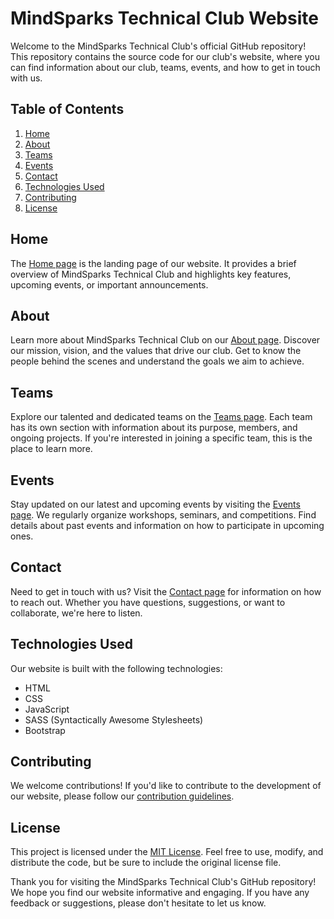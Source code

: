 # MindSparks Technical Club Website

Welcome to the MindSparks Technical Club's official GitHub repository! This repository contains the source code for our club's website, where you can find information about our club, teams, events, and how to get in touch with us.

## Table of Contents
1. [Home](#home)
2. [About](#about)
3. [Teams](#teams)
4. [Events](#events)
5. [Contact](#contact)
6. [Technologies Used](#technologies-used)
7. [Contributing](#contributing)
8. [License](#license)

## Home
The [Home page](https://mindsparks.netlify.app/) is the landing page of our website. It provides a brief overview of MindSparks Technical Club and highlights key features, upcoming events, or important announcements.

## About
Learn more about MindSparks Technical Club on our [About page](https://mindsparks.netlify.app/about). Discover our mission, vision, and the values that drive our club. Get to know the people behind the scenes and understand the goals we aim to achieve.

## Teams
Explore our talented and dedicated teams on the [Teams page](./teams.html). Each team has its own section with information about its purpose, members, and ongoing projects. If you're interested in joining a specific team, this is the place to learn more.

## Events
Stay updated on our latest and upcoming events by visiting the [Events page](./events.html). We regularly organize workshops, seminars, and competitions. Find details about past events and information on how to participate in upcoming ones.

## Contact
Need to get in touch with us? Visit the [Contact page](./contact.html) for information on how to reach out. Whether you have questions, suggestions, or want to collaborate, we're here to listen.

## Technologies Used
Our website is built with the following technologies:
- HTML
- CSS
- JavaScript
- SASS (Syntactically Awesome Stylesheets)
- Bootstrap

## Contributing
We welcome contributions! If you'd like to contribute to the development of our website, please follow our [contribution guidelines](./CONTRIBUTING.md).

## License
This project is licensed under the [MIT License](./LICENSE). Feel free to use, modify, and distribute the code, but be sure to include the original license file.

Thank you for visiting the MindSparks Technical Club's GitHub repository! We hope you find our website informative and engaging. If you have any feedback or suggestions, please don't hesitate to let us know.
